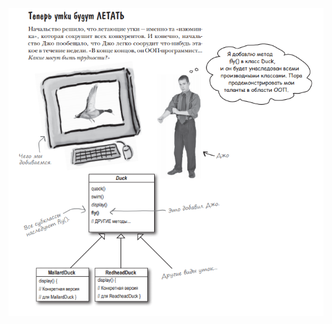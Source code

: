 ![kartinka1](https://github.com/Darya31-08/Strategy2/blob/master/img/%D0%A1%D0%BD%D0%B8%D0%BC%D0%BE%D0%BA.PNG?raw=true)
